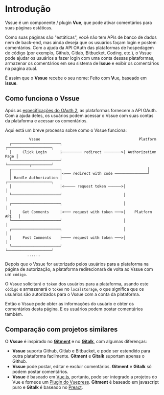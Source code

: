 # Introdução

Vssue é um componente / plugin __Vue__, que pode ativar comentários para suas páginas estáticas.

Como suas páginas são "estáticas", você não tem APIs de banco de dados nem de back-end, mas ainda deseja que os usuários façam login e postem comentários. Com a ajuda da API OAuth das plataformas de hospedagem de código (por exemplo, Github, Gitlab, Bitbucket, Coding, etc.), o Vssue pode ajudar os usuários a fazer login com uma conta dessas plataformas, armazenar os comentários em seu sistema de __Issue__ e exibir os comentários na pagina atual.

É assim que o __Vssue__ recebe o seu nome: Feito com **V**ue, baseado em I**ssue**.

## Como funciona o Vssue

Após as [especificações do OAuth 2](https://tools.ietf.org/html/rfc6749), as plataformas fornecem a API OAuth. Com a ajuda deles, os usuários podem acessar o Vssue com suas contas da plataforma e acessar os comentários.

Aqui está um breve processo sobre como o Vssue funciona:

```
           Vssue                                             Platform
  ┌──────────────────────┐                            ┌────────────────────┐
  │     Click Login      ├───────── redirect ────────>│ Authorization Page │
  └──────────────────────┘                            └──────────┬─────────┘
  ┌──────────────────────┐                                       │
  │                      │<─── redirect with code ───────────────┘
  │ Handle Authorization │                            ┌────────────────────┐
  │                      │<───── request token ──────>│                    │
  └──────────────────────┘                            │                    │
  ┌──────────────────────┐                            │                    │
  │     Get Comments     │<─── request with token ───>│    Platform  API   │
  └──────────────────────┘                            │                    │
  ┌──────────────────────┐                            │                    │
  │     Post Comments    ├──── request with token ───>│                    │
  └──────────────────────┘                            └────────────────────┘
          ......
```

Depois que o Vssue for autorizado pelos usuários para a plataforma na página de autorização, a plataforma redirecionará de volta ao Vssue com um `código`.

O Vssue solicitará o `token` dos usuários para a plataforma, usando este `código` e armazenará o `token` no `localstorage`, o que significa que os usuários são autorizados para o Vssue com a conta da plataforma.

Então o Vssue pode obter as informações do usuário e obter os comentários desta página. E os usuários podem postar comentários também.

## Comparação com projetos similares

O __Vssue__ é inspirado no [__Gitment__](https://github.com/imsun/gitment) e no [__Gitalk__](https://github.com/gitalk/gitalk), com algumas diferenças:

- __Vssue__ suporta Github, Gitlab e Bitbucket, e pode ser estendido para outra plataforma facilmente. __Gitment__ e __Gitalk__ suportam apenas o Github.
- __Vssue__ pode postar, editar e excluir comentários. __Gitment__ e __Gitalk__ só podem postar comentários.
- __Vssue__ é baseado em [Vue.js](https://vuejs.org), portanto, pode ser integrado a projetos do Vue e fornece um [Plugin do Vuepress](./vuepress.md). __Gitment__ é baseado em javascript puro e __Gitalk__ é baseado no [Preact](https://github.com/developit/preact).

